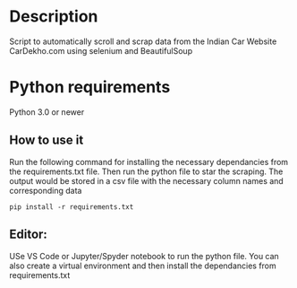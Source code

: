 # Description

Script to automatically scroll and scrap data from the Indian Car Website CarDekho.com using selenium and BeautifulSoup

# Python requirements

Python 3.0 or newer

## How to use it

Run the following command for installing the necessary dependancies from the requirements.txt file. Then run the python file to star the scraping. The output would be stored in a csv file with the necessary column names and corresponding data

```
pip install -r requirements.txt
```

## Editor:

USe VS Code or Jupyter/Spyder notebook to run the python file. You can also create a virtual environment and then install the dependancies from requirements.txt
